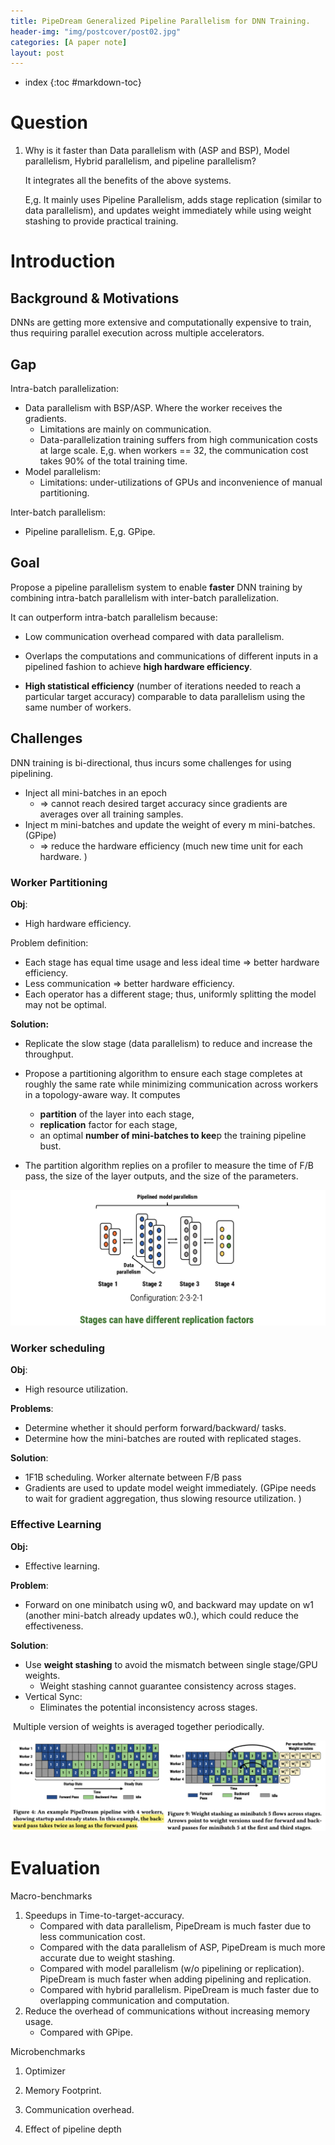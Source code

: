 ```yaml
---
title: PipeDream Generalized Pipeline Parallelism for DNN Training.
header-img: "img/postcover/post02.jpg"
categories: [A paper note]
layout: post
---
```

- index
{:toc #markdown-toc}
# Question

1. Why is it faster than Data parallelism with (ASP and BSP), Model parallelism, Hybrid parallelism, and pipeline parallelism?

   It integrates all the benefits of the above systems. 

   E,g. It mainly uses Pipeline Parallelism, adds stage replication (similar to data parallelism), and updates weight immediately while using weight stashing to provide practical training. 

# Introduction

## Background & Motivations

DNNs are getting more extensive and computationally expensive to train, thus requiring parallel execution across multiple accelerators. 

## Gap

Intra-batch parallelization: 

- Data parallelism with BSP/ASP. Where the worker receives the gradients. 
  - Limitations are mainly on communication. 
  - Data-parallelization training suffers from high communication costs at large scale. E,g. when workers == 32, the communication cost takes 90% of the total training time. 
- Model parallelism:
  - Limitations: under-utilizations of GPUs and inconvenience of manual partitioning. 

Inter-batch parallelism:

- Pipeline parallelism. E,g. GPipe.

## Goal

Propose a pipeline parallelism system to enable **faster** DNN training by combining intra-batch parallelism with inter-batch parallelization.

It can outperform intra-batch parallelism because:

- Low communication overhead compared with data parallelism.
- Overlaps the computations and communications of different inputs in a pipelined fashion to achieve **high hardware efficiency**.

- **High statistical efficiency** (number of iterations needed to reach a particular target accuracy) comparable to data parallelism using the same number of workers.

## Challenges

DNN training is bi-directional, thus incurs some challenges for using pipelining. 

- Inject all mini-batches in an epoch 
  - => cannot reach desired target accuracy since gradients are averages over all training samples. 
- Inject m mini-batches and update the weight of every m mini-batches. (GPipe) 
  - => reduce the hardware efficiency (much new time unit for each hardware. )

### Worker Partitioning

**Obj**:

- High hardware efficiency. 

Problem definition:

- Each stage has equal time usage and less ideal time => better hardware efficiency. 
- Less communication => better hardware efficiency.
- Each operator has a different stage; thus, uniformly splitting the model may not be optimal.

**Solution:**

- Replicate the slow stage (data parallelism) to reduce and increase the throughput. 
- Propose a partitioning algorithm to ensure each stage completes at roughly the same rate while minimizing communication across workers in a topology-aware way. It computes
  - **partition** of the layer into each stage, 
  - **replication** factor for each stage, 
  - an optimal **number of mini-batches to kee**p the training pipeline bust. 

- The partition algorithm replies on a profiler to measure the time of F/B pass, the size of the layer outputs, and the size of the parameters.

![image-20221109214352630](../../img/a_img_store/image-20221109214352630.png)

### Worker scheduling

**Obj**:

- High resource utilization.

**Problems**:

- Determine whether it should perform forward/backward/ tasks.
- Determine how the mini-batches are routed with replicated stages.

**Solution**:

- 1F1B scheduling. Worker alternate between F/B pass
- Gradients are used to update model weight immediately. (GPipe needs to wait for gradient aggregation, thus slowing resource utilization. )

### Effective Learning

**Obj:**

- Effective learning.

**Problem**:

- Forward on one minibatch using w0, and backward may update on w1 (another mini-batch already updates w0.), which could reduce the effectiveness. 

**Solution**:

- Use **weight stashing** to avoid the mismatch between single stage/GPU weights.
  - Weight stashing cannot guarantee consistency across stages. 
- Vertical Sync:
  - Eliminates the potential inconsistency across stages.

​	Multiple version of weights is averaged together periodically. 

![image-20221109211601237](../../img/a_img_store/image-20221109211601237.png)

# Evaluation

Macro-benchmarks

1. Speedups in Time-to-target-accuracy.
   - Compared with data parallelism, PipeDream is much faster due to less communication cost.
   - Compared with the data parallelism of ASP, PipeDream is much more accurate due to weight stashing. 
   - Compared with model parallelism (w/o pipelining or replication). PipeDream is much faster when adding pipelining and replication. 
   - Compared with hybrid parallelism. PipeDream is much faster due to overlapping communication and computation. 
2. Reduce the overhead of communications without increasing memory usage.
   - Compared with GPipe. 

Microbenchmarks

1. Optimizer

2. Memory Footprint. 

3. Communication overhead. 

4. Effect of pipeline depth

   
